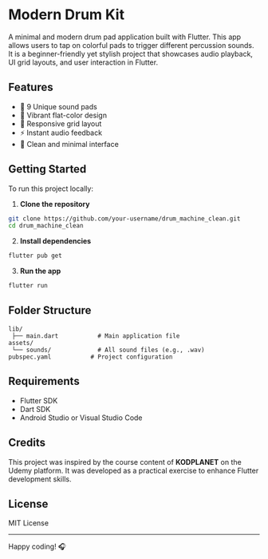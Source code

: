 # Modern Drum Kit

A minimal and modern drum pad application built with Flutter. 
This app allows users to tap on colorful pads to trigger different percussion sounds. 
It is a beginner-friendly yet stylish project that showcases audio playback, UI grid layouts, and user interaction in Flutter.

## Features

- 🎵 9 Unique sound pads
- 🎨 Vibrant flat-color design
- 📱 Responsive grid layout
- ⚡ Instant audio feedback
- 🧼 Clean and minimal interface

## Getting Started

To run this project locally:

1. **Clone the repository**
```bash
git clone https://github.com/your-username/drum_machine_clean.git
cd drum_machine_clean
```

2. **Install dependencies**
```bash
flutter pub get
```

3. **Run the app**
```bash
flutter run
```

## Folder Structure
```
lib/
 ├── main.dart           # Main application file
assets/
 └── sounds/             # All sound files (e.g., .wav)
pubspec.yaml           # Project configuration
```

## Requirements
- Flutter SDK
- Dart SDK
- Android Studio or Visual Studio Code

## Credits
This project was inspired by the course content of **KODPLANET** on the Udemy platform. It was developed as a practical exercise to enhance Flutter development skills.

## License
MIT License

---

Happy coding! 🎧

